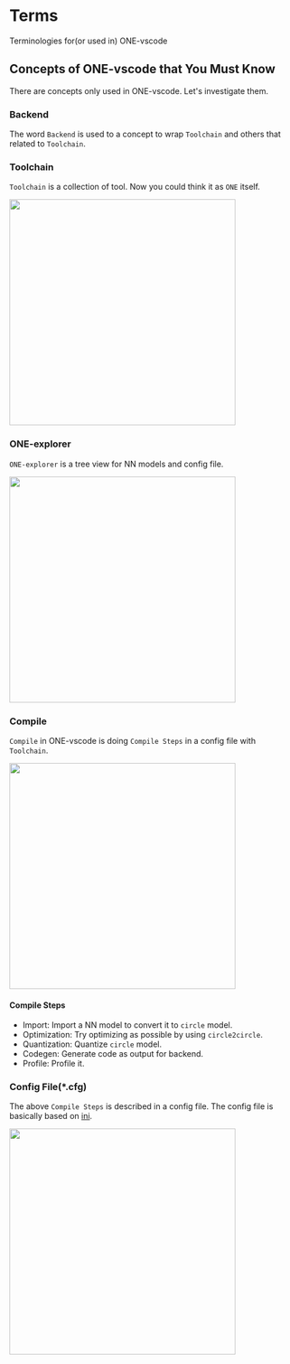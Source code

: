 # Terms

Terminologies for(or used in) ONE-vscode

## Concepts of ONE-vscode that You Must Know

There are concepts only used in ONE-vscode. Let's investigate them.

### Backend

The word `Backend` is used to a concept to wrap `Toolchain` and others that related to `Toolchain`.

### Toolchain

`Toolchain` is a collection of tool. Now you could think it as `ONE` itself.

<img src="https://user-images.githubusercontent.com/7223627/172834540-945ed5f9-82b0-4388-bd46-4ea10587d701.gif" width=400 />

### ONE-explorer

`ONE-explorer` is a tree view for NN models and config file.

<img src="https://user-images.githubusercontent.com/17171963/172789165-1a66e890-5f8f-49db-98fa-57f61f62281c.gif" width=400 />

### Compile

`Compile` in ONE-vscode is doing `Compile Steps` in a config file with `Toolchain`.

<img src="https://user-images.githubusercontent.com/10216715/174796457-4dae4a77-04e1-4e5c-9453-77ebfb65182a.gif" width=400 />

#### Compile Steps

- Import: Import a NN model to convert it to `circle` model.
- Optimization: Try optimizing as possible by using `circle2circle`.
- Quantization: Quantize `circle` model.
- Codegen: Generate code as output for backend.
- Profile: Profile it.

### Config File(*.cfg)

The above `Compile Steps` is described in a config file. The config file is basically based on [ini](https://en.wikipedia.org/wiki/INI_file).

<img src="https://user-images.githubusercontent.com/24720192/172993683-677690f3-49b5-454e-8912-31b89b8cdc2e.gif" width=400 />
